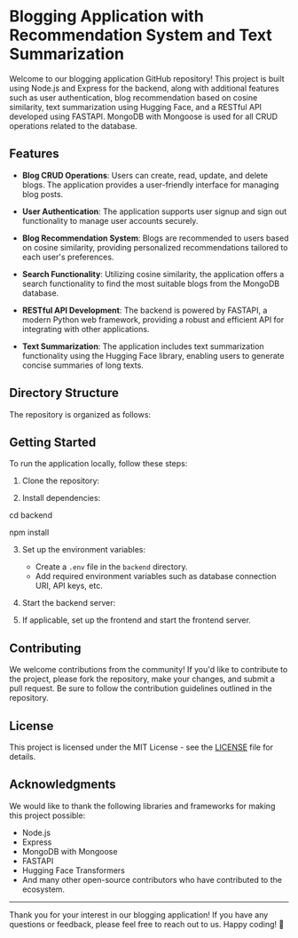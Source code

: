 # Blogging Application with Recommendation System and Text Summarization

Welcome to our blogging application GitHub repository! This project is built using Node.js and Express for the backend, along with additional features such as user authentication, blog recommendation based on cosine similarity, text summarization using Hugging Face, and a RESTful API developed using FASTAPI. MongoDB with Mongoose is used for all CRUD operations related to the database.

## Features

- **Blog CRUD Operations**: Users can create, read, update, and delete blogs. The application provides a user-friendly interface for managing blog posts.

- **User Authentication**: The application supports user signup and sign out functionality to manage user accounts securely.

- **Blog Recommendation System**: Blogs are recommended to users based on cosine similarity, providing personalized recommendations tailored to each user's preferences.

- **Search Functionality**: Utilizing cosine similarity, the application offers a search functionality to find the most suitable blogs from the MongoDB database.

- **RESTful API Development**: The backend is powered by FASTAPI, a modern Python web framework, providing a robust and efficient API for integrating with other applications.

- **Text Summarization**: The application includes text summarization functionality using the Hugging Face library, enabling users to generate concise summaries of long texts.

## Directory Structure

The repository is organized as follows:


## Getting Started

To run the application locally, follow these steps:

1. Clone the repository:


2. Install dependencies:

cd backend

npm install

3. Set up the environment variables:

   - Create a `.env` file in the `backend` directory.
   - Add required environment variables such as database connection URI, API keys, etc.

4. Start the backend server:


5. If applicable, set up the frontend and start the frontend server.

## Contributing

We welcome contributions from the community! If you'd like to contribute to the project, please fork the repository, make your changes, and submit a pull request. Be sure to follow the contribution guidelines outlined in the repository.

## License

This project is licensed under the MIT License - see the [LICENSE](LICENSE) file for details.

## Acknowledgments

We would like to thank the following libraries and frameworks for making this project possible:

- Node.js
- Express
- MongoDB with Mongoose
- FASTAPI
- Hugging Face Transformers
- And many other open-source contributors who have contributed to the ecosystem.

---

Thank you for your interest in our blogging application! If you have any questions or feedback, please feel free to reach out to us. Happy coding! 🚀
